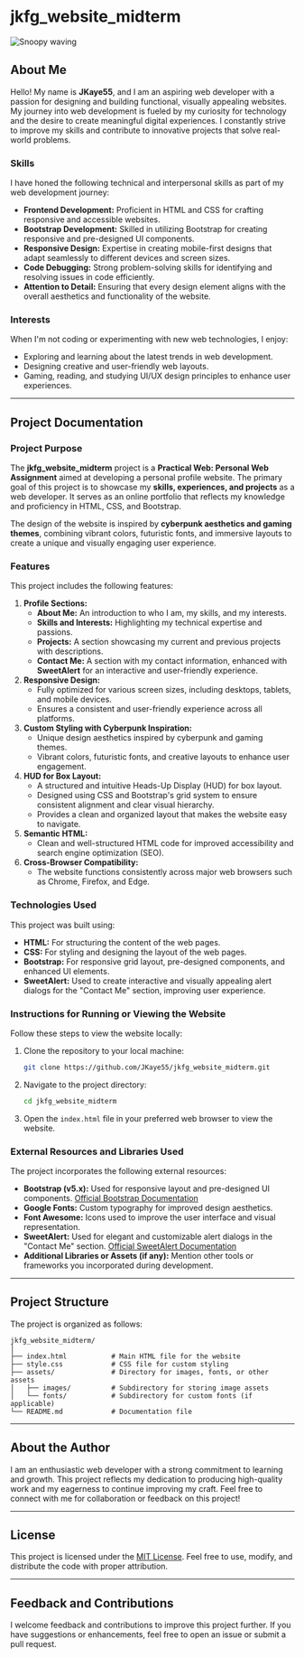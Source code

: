 # jkfg_website_midterm
![Snoopy waving](https://img1.picmix.com/output/stamp/normal/9/5/7/7/2417759_e1b63.gif)
## About Me
Hello! My name is **JKaye55**, and I am an aspiring web developer with a passion for designing and building functional, visually appealing websites. My journey into web development is fueled by my curiosity for technology and the desire to create meaningful digital experiences. I constantly strive to improve my skills and contribute to innovative projects that solve real-world problems.

### Skills
I have honed the following technical and interpersonal skills as part of my web development journey:
- **Frontend Development:** Proficient in HTML and CSS for crafting responsive and accessible websites.
- **Bootstrap Development:** Skilled in utilizing Bootstrap for creating responsive and pre-designed UI components.
- **Responsive Design:** Expertise in creating mobile-first designs that adapt seamlessly to different devices and screen sizes.
- **Code Debugging:** Strong problem-solving skills for identifying and resolving issues in code efficiently.
- **Attention to Detail:** Ensuring that every design element aligns with the overall aesthetics and functionality of the website.

### Interests
When I'm not coding or experimenting with new web technologies, I enjoy:
- Exploring and learning about the latest trends in web development.
- Designing creative and user-friendly web layouts.
- Gaming, reading, and studying UI/UX design principles to enhance user experiences.

---

## Project Documentation

### Project Purpose
The **jkfg_website_midterm** project is a **Practical Web: Personal Web Assignment** aimed at developing a personal profile website. The primary goal of this project is to showcase my **skills, experiences, and projects** as a web developer. It serves as an online portfolio that reflects my knowledge and proficiency in HTML, CSS, and Bootstrap. 

The design of the website is inspired by **cyberpunk aesthetics and gaming themes**, combining vibrant colors, futuristic fonts, and immersive layouts to create a unique and visually engaging user experience.

### Features
This project includes the following features:
1. **Profile Sections:**
   - **About Me:** An introduction to who I am, my skills, and my interests.
   - **Skills and Interests:** Highlighting my technical expertise and passions.
   - **Projects:** A section showcasing my current and previous projects with descriptions.
   - **Contact Me:** A section with my contact information, enhanced with **SweetAlert** for an interactive and user-friendly experience.
2. **Responsive Design:**
   - Fully optimized for various screen sizes, including desktops, tablets, and mobile devices.
   - Ensures a consistent and user-friendly experience across all platforms.
3. **Custom Styling with Cyberpunk Inspiration:**
   - Unique design aesthetics inspired by cyberpunk and gaming themes.
   - Vibrant colors, futuristic fonts, and creative layouts to enhance user engagement.
4. **HUD for Box Layout:**
   - A structured and intuitive Heads-Up Display (HUD) for box layout.
   - Designed using CSS and Bootstrap's grid system to ensure consistent alignment and clear visual hierarchy.
   - Provides a clean and organized layout that makes the website easy to navigate.
5. **Semantic HTML:**
   - Clean and well-structured HTML code for improved accessibility and search engine optimization (SEO).
6. **Cross-Browser Compatibility:**
   - The website functions consistently across major web browsers such as Chrome, Firefox, and Edge.

### Technologies Used
This project was built using:
- **HTML:** For structuring the content of the web pages.
- **CSS:** For styling and designing the layout of the web pages.
- **Bootstrap:** For responsive grid layout, pre-designed components, and enhanced UI elements.
- **SweetAlert:** Used to create interactive and visually appealing alert dialogs for the "Contact Me" section, improving user experience.

### Instructions for Running or Viewing the Website
Follow these steps to view the website locally:
1. Clone the repository to your local machine:
   ```bash
   git clone https://github.com/JKaye55/jkfg_website_midterm.git
   ```
2. Navigate to the project directory:
   ```bash
   cd jkfg_website_midterm
   ```
3. Open the `index.html` file in your preferred web browser to view the website.

### External Resources and Libraries Used
The project incorporates the following external resources:
- **Bootstrap (v5.x):** Used for responsive layout and pre-designed UI components. [Official Bootstrap Documentation](https://getbootstrap.com/)
- **Google Fonts:** Custom typography for improved design aesthetics.
- **Font Awesome:** Icons used to improve the user interface and visual representation.
- **SweetAlert:** Used for elegant and customizable alert dialogs in the "Contact Me" section. [Official SweetAlert Documentation](https://sweetalert2.github.io/)
- **Additional Libraries or Assets (if any):** Mention other tools or frameworks you incorporated during development.

---

## Project Structure
The project is organized as follows:
```
jkfg_website_midterm/
│
├── index.html           # Main HTML file for the website
├── style.css            # CSS file for custom styling
├── assets/              # Directory for images, fonts, or other assets
│   ├── images/          # Subdirectory for storing image assets
│   └── fonts/           # Subdirectory for custom fonts (if applicable)
└── README.md            # Documentation file
```

---

## About the Author
I am an enthusiastic web developer with a strong commitment to learning and growth. This project reflects my dedication to producing high-quality work and my eagerness to continue improving my craft. Feel free to connect with me for collaboration or feedback on this project!

---

## License
This project is licensed under the [MIT License](LICENSE). Feel free to use, modify, and distribute the code with proper attribution.

---

## Feedback and Contributions
I welcome feedback and contributions to improve this project further. If you have suggestions or enhancements, feel free to open an issue or submit a pull request.
